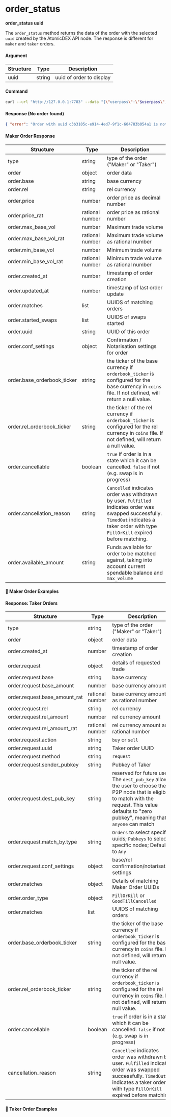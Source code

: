# order\_status

**order_status uuid**

The `order_status` method returns the data of the order with the selected `uuid` created by the AtomicDEX API node. The response is different for `maker` and `taker` orders.

#### Argument

| Structure | Type   | Description              |
| --------- | ------ | ------------------------ |
| uuid      | string | uuid of order to display |


#### Command

```bash
curl --url "http://127.0.0.1:7783" --data "{\"userpass\":\"$userpass\",\"method\":\"order_status\",\"uuid\":\"c3b3105c-e914-4ed7-9f1c-604783b054a1\"}"
```

#### Response (No order found)

```json
{ "error": "Order with uuid c3b3105c-e914-4ed7-9f1c-604783b054a1 is not found" }
```

#### Maker Order Response

| Structure                    | Type   | Description                            |
| ---------------------------- | ------ | -------------------------------------- |
| type                         | string | type of the order ("Maker" or "Taker") |
| order                        | object | order data                             |
| order.base                   | string | base currency                          |
| order.rel                    | string | rel currency                           |
| order.price                  | number | order price as decimal number          |
| order.price_rat              | rational number | order price as rational number         |
| order.max_base_vol           | number | Maximum trade volume                   |
| order.max_base_vol_rat       | rational number | Maximum trade volume as rational number|
| order.min_base_vol           | number | Minimum trade volume                   |
| order.min_base_vol_rat       | rational number | Minimum trade volume as rational number|
| order.created_at             | number | timestamp of order creation                     |
| order.updated_at             | number | timestamp of last order update                  |
| order.matches                | list   | UUIDS of matching orders                        |
| order.started_swaps          | list   | UUIDS of swaps started                          |
| order.uuid                   | string | UUID of this order                              |
| order.conf_settings          | object | Confirmation / Notarisation settings for order  |
| order.base_orderbook_ticker  | string | the ticker of the base currency if `orderbook_ticker` is configured for the base currency in `coins` file. If not defined, will return a null value. |
| order.rel_orderbook_ticker   | string | the ticker of the rel currency if `orderbook_ticker` is configured for the rel currency in `coins` file. If not defined, will return a null value. |
| order.cancellable            | boolean| `true` if order is in a state which it can be cancelled. `false` if not (e.g. swap is in progress) |
| order.cancellation_reason    | string | `Cancelled` indicates order was withdrawn by user. `Fulfilled` indicates order was swapped successfully. `TimedOut` indicates a taker order with type `FillOrKill` expired before matching.   |
| order.available_amount       | string | Funds available for order to be matched against, taking into account current spendable balance and `max_volume` |

#### :pushpin: Maker Order Examples

<div style="margin-top: 0.5rem;">

<collapse-text hidden title="Response">

```json
{
  "order": {
    "available_amount": "1",
    "base": "BEER",
    "cancellable": true,
    "created_at": 1568808684710,
    "matches": {
      "60aaacca-ed31-4633-9326-c9757ea4cf78": {
        "connect": {
          "dest_pub_key": "c213230771ebff769c58ade63e8debac1b75062ead66796c8d793594005f3920",
          "maker_order_uuid": "fedd5261-a57e-4cbf-80ac-b3507045e140",
          "method": "connect",
          "sender_pubkey": "5a2f1c468b7083c4f7649bf68a50612ffe7c38b1d62e1ece3829ca88e7e7fd12",
          "taker_order_uuid": "60aaacca-ed31-4633-9326-c9757ea4cf78"
        },
        "connected": {
          "dest_pub_key": "5a2f1c468b7083c4f7649bf68a50612ffe7c38b1d62e1ece3829ca88e7e7fd12",
          "maker_order_uuid": "fedd5261-a57e-4cbf-80ac-b3507045e140",
          "method": "connected",
          "sender_pubkey": "c213230771ebff769c58ade63e8debac1b75062ead66796c8d793594005f3920",
          "taker_order_uuid": "60aaacca-ed31-4633-9326-c9757ea4cf78"
        },
        "last_updated": 1560529572571,
        "request": {
          "action": "Buy",
          "base": "BEER",
          "base_amount": "1",
          "dest_pub_key": "0000000000000000000000000000000000000000000000000000000000000000",
          "method": "request",
          "rel": "PIZZA",
          "rel_amount": "1",
          "sender_pubkey": "5a2f1c468b7083c4f7649bf68a50612ffe7c38b1d62e1ece3829ca88e7e7fd12",
          "uuid": "60aaacca-ed31-4633-9326-c9757ea4cf78"
        },
        "reserved": {
          "base": "BEER",
          "base_amount": "1",
          "dest_pub_key": "5a2f1c468b7083c4f7649bf68a50612ffe7c38b1d62e1ece3829ca88e7e7fd12",
          "maker_order_uuid": "fedd5261-a57e-4cbf-80ac-b3507045e140",
          "method": "reserved",
          "rel": "PIZZA",
          "rel_amount": "1",
          "sender_pubkey": "c213230771ebff769c58ade63e8debac1b75062ead66796c8d793594005f3920",
          "taker_order_uuid": "60aaacca-ed31-4633-9326-c9757ea4cf78"
        }
      }
    },
    "max_base_vol": "1",
    "max_base_vol_rat": [
      [1, [1]],
      [1, [1]]
    ],
    "min_base_vol": "0",
    "min_base_vol_rat": [
      [0, []],
      [1, [1]]
    ],
    "price": "1",
    "price_rat": [
      [1, [1]],
      [1, [1]]
    ],
    "rel": "ETOMIC",
    "started_swaps": ["60aaacca-ed31-4633-9326-c9757ea4cf78"],
    "uuid": "ea77dcc3-a711-4c3d-ac36-d45fc5e1ee0c"
  },
  "type": "Maker",
  "base_orderbook_ticker":null,
  "rel_orderbook_ticker":null
}
```

#### Maker Order Response (Cancelled order from history)

```json
{
  "type": "Maker",
  "order": {
    "base": "DGB",
    "rel": "KMD",
    "price": "0.05009337477044780336205678768187597118237039129820596129396807458680604605170221782737674812826670434",
    "price_rat": [
      [1, [354611]],
      [1, [7079000]]
    ],
    "max_base_vol": "2509.982886480319452367370222475755847119224187107815173987450085567598402738163148887621220764403879",
    "max_base_vol_rat": [
      [1, [4400000]],
      [1, [1753]]
    ],
    "min_base_vol": "227.8553118769581315864426089433209911706066647678724010253489034463115921389917402449444602677299915",
    "min_base_vol_rat": [
      [1, [800000]],
      [1, [3511]]
    ],
    "created_at": 1640147130806,
    "updated_at": 1640148500481,
    "matches": {
      "ca791f47-3a84-414b-b7c1-942a0f2fb4ca": {
        "request": {
          "base": "KMD",
          "rel": "DGB",
          "base_amount": "12",
          "base_amount_rat": [
            [1, [12]],
            [1, [1]]
          ],
          "rel_amount": "241.1820189434802008438151288032397078840799082760529333024574562419162623621175580193501380942429668",
          "rel_amount_rat": [
            [1, [42702000]],
            [1, [177053]]
          ],
          "action": "Sell",
          "uuid": "ca791f47-3a84-414b-b7c1-942a0f2fb4ca",
          "method": "request",
          "sender_pubkey": "5a2f1c468b7083c4f7649bf68a50612ffe7c38b1d62e1ece3829ca88e7e7fd12",
          "dest_pub_key": "0000000000000000000000000000000000000000000000000000000000000000",
          "match_by": {
            "type": "Any"
          },
          "conf_settings": {
            "base_confs": 2,
            "base_nota": true,
            "rel_confs": 7,
            "rel_nota": false
          }
        },
        "reserved": {
          "base": "DGB",
          "rel": "KMD",
          "base_amount": "241.1820189434802008438151288032397078840799082760529333024574562419162623621175580193501380942429668",
          "base_amount_rat": [
            [1, [42702000]],
            [1, [177053]]
          ],
          "rel_amount": "12",
          "rel_amount_rat": [
            [1, [12]],
            [1, [1]]
          ],
          "taker_order_uuid": "ca791f47-3a84-414b-b7c1-942a0f2fb4ca",
          "maker_order_uuid": "9c034d5f-18d6-494d-8460-7974be2d5beb",
          "sender_pubkey": "caecf84197b88739079e55c92f26fe4bc329220a74d7f9d2094dc16e5a0d765e",
          "dest_pub_key": "c213230771ebff769c58ade63e8debac1b75062ead66796c8d793594005f3920",
          "conf_settings": {
            "base_confs": 3,
            "base_nota": true,
            "rel_confs": 3,
            "rel_nota": true
          },
          "method": "reserved"
        },
        "connect": {
          "taker_order_uuid": "ca791f47-3a84-414b-b7c1-942a0f2fb4ca",
          "maker_order_uuid": "9c034d5f-18d6-494d-8460-7974be2d5beb",
          "method": "connect",
          "sender_pubkey": "0000000000000000000000000000000000000000000000000000000000000000",
          "dest_pub_key": "0000000000000000000000000000000000000000000000000000000000000000"
        },
        "connected": {
          "taker_order_uuid": "ca791f47-3a84-414b-b7c1-942a0f2fb4ca",
          "maker_order_uuid": "9c034d5f-18d6-494d-8460-7974be2d5beb",
          "method": "connected",
          "sender_pubkey": "5a2f1c468b7083c4f7649bf68a50612ffe7c38b1d62e1ece3829ca88e7e7fd12",
          "dest_pub_key": "0000000000000000000000000000000000000000000000000000000000000000"
        },
        "last_updated": 1640147223000
      }
    },
    "started_swaps": ["ca791f47-3a84-414b-b7c1-942a0f2fb4ca"],
    "uuid": "9c034d5f-18d6-494d-8460-7974be2d5beb",
    "conf_settings": {
      "base_confs": 3,
      "base_nota": true,
      "rel_confs": 3,
      "rel_nota": true
    },
    "base_orderbook_ticker": null,
    "rel_orderbook_ticker": null
  },
  "cancellation_reason": "Cancelled"
}
```
</collapse-text>

</div>


#### Response: Taker Orders

| Structure                    | Type   | Description                                     |
| ---------------------------- | ------ | ----------------------------------------------- |
| type                         | string | type of the order ("Maker" or "Taker")          |
| order                        | object | order data                                      |
| order.created_at             | number | timestamp of order creation                     |
| order.request                | object | details of requested trade                      |
| order.request.base           | string | base currency                                   |
| order.request.base_amount    | number | base currency amount                            |
| order.request.base_amount_rat| rational number | base currency amount as rational number|
| order.request.rel            | string | rel currency                                    |
| order.request.rel_amount     | number | rel currency amount                             |
| order.request.rel_amount_rat | rational number | rel currency amount as rational number |
| order.request.action         | string | `buy` or `sell`                                 |
| order.request.uuid           | string | Taker order UUID                                |
| order.request.method         | string | `request`                                       | <!-- are there other possible values? -->
| order.request.sender_pubkey  | string | Pubkey of Taker                                 |
| order.request.dest_pub_key   | string | reserved for future use. The `dest_pub_key` allows the user to choose the P2P node that is eligible to match with the request. This value defaults to "zero pubkey", meaning that `anyone` can match |
| order.request.match_by.type  | string | `Orders` to select specific uuids; `Pubkeys` to select specific nodes; Defaults to `Any`    | 
| order.request.conf_settings  | object | base/rel confirmation/notarisation settings     |
| order.matches                | object | Details of matching Maker Order UUIDs           |
| order.order_type             | object | `FillOrKill`  or `GoodTillCancelled`            |
| order.matches                | list   | UUIDS of matching orders                        |
| order.base_orderbook_ticker  | string | the ticker of the base currency if `orderbook_ticker` is configured for the base currency in `coins` file. If not defined, will return a null value. |
| order.rel_orderbook_ticker   | string | the ticker of the rel currency if `orderbook_ticker` is configured for the rel currency in `coins` file. If not defined, will return a null value. |
| order.cancellable            | boolean| `true` if order is in a state which it can be cancelled. `false` if not (e.g. swap is in progress) |
| cancellation_reason          | string | `Cancelled` indicates order was withdrawn by user. `Fulfilled` indicates order was swapped successfully. `TimedOut` indicates a taker order with type `FillOrKill` expired before matching.   |


#### :pushpin: Taker Order Examples

<div style="margin-top: 0.5rem;">

<collapse-text hidden title="Response">


#### Response: Taker Order Fullfilled

```json
{
  "type": "Taker",
  "order": {
    "created_at": 1640159838631,
    "request": {
      "base": "RICK",
      "rel": "MORTY",
      "base_amount": "1",
      "base_amount_rat": [
        [1, [1]],
        [1, [1]]
      ],
      "rel_amount": "33",
      "rel_amount_rat": [
        [1, [33]],
        [1, [1]]
      ],
      "action": "Buy",
      "uuid": "d1a43d2a-f7c1-4a83-ba32-1ae640cc3b32",
      "method": "request",
      "sender_pubkey": "5a2f1c468b7083c4f7649bf68a50612ffe7c38b1d62e1ece3829ca88e7e7fd12",
      "dest_pub_key": "0000000000000000000000000000000000000000000000000000000000000000",
      "match_by": {
        "type": "Any"
      },
      "conf_settings": {
        "base_confs": 1,
        "base_nota": false,
        "rel_confs": 1,
        "rel_nota": false
      }
    },
    "matches": {
      "cc9efdb5-e0f1-4196-b3b2-e4930623c976": {
        "reserved": {
          "base": "RICK",
          "rel": "MORTY",
          "base_amount": "1",
          "base_amount_rat": [
            [1, [1]],
            [1, [1]]
          ],
          "rel_amount": "1",
          "rel_amount_rat": [
            [1, [1]],
            [1, [1]]
          ],
          "taker_order_uuid": "d1a43d2a-f7c1-4a83-ba32-1ae640cc3b32",
          "maker_order_uuid": "cc9efdb5-e0f1-4196-b3b2-e4930623c976",
          "sender_pubkey": "5a2f1c468b7083c4f7649bf68a50612ffe7c38b1d62e1ece3829ca88e7e7fd12",
          "dest_pub_key": "0000000000000000000000000000000000000000000000000000000000000000",
          "conf_settings": {
            "base_confs": 1,
            "base_nota": false,
            "rel_confs": 1,
            "rel_nota": false
          },
          "method": "reserved"
        },
        "connect": {
          "taker_order_uuid": "d1a43d2a-f7c1-4a83-ba32-1ae640cc3b32",
          "maker_order_uuid": "cc9efdb5-e0f1-4196-b3b2-e4930623c976",
          "method": "connect",
          "sender_pubkey": "5a2f1c468b7083c4f7649bf68a50612ffe7c38b1d62e1ece3829ca88e7e7fd12",
          "dest_pub_key": "c213230771ebff769c58ade63e8debac1b75062ead66796c8d793594005f3920"
        },
        "connected": null,
        "last_updated": 0
      }
    },
    "order_type": {
      "type": "FillOrKill"
    },
    "cancellable": false,
    "base_orderbook_ticker": null,
    "rel_orderbook_ticker": null
  },
  "cancellation_reason": "Fulfilled"
}
```

#### Response: 'FillOrKill' Taker order after timeout with no match
```json
{
  "type": "Taker",
  "order": {
    "created_at": 1640159991278,
    "request": {
      "base": "RICK",
      "rel": "MORTY",
      "base_amount": "1",
      "base_amount_rat": [
        [1, [1]],
        [1, [1]]
      ],
      "rel_amount": "0.03",
      "rel_amount_rat": [
        [1, [3]],
        [1, [100]]
      ],
      "action": "Buy",
      "uuid": "6053016b-e1ba-490f-9501-eafb69b4d3a7",
      "method": "request",
      "sender_pubkey": "5a2f1c468b7083c4f7649bf68a50612ffe7c38b1d62e1ece3829ca88e7e7fd12",
      "dest_pub_key": "0000000000000000000000000000000000000000000000000000000000000000",
      "match_by": {
        "type": "Any"
      },
      "conf_settings": {
        "base_confs": 1,
        "base_nota": false,
        "rel_confs": 1,
        "rel_nota": false
      }
    },
    "matches": {},
    "order_type": {
      "type": "FillOrKill"
    },
    "cancellable": true,
    "base_orderbook_ticker": null,
    "rel_orderbook_ticker": null
  },
  "cancellation_reason": "TimedOut"
}
```

</collapse-text>

</div>
